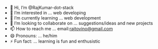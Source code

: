 - 👋 Hi, I’m @RajKumar-dot-stack
- 👀 I’m interested in ... web developing  
- 🌱 I’m currently learning ... web development
- 💞️ I’m looking to collaborate on ... suggestions/ideas and new projects
- 📫 How to reach me ... email:rajtovino@gmail.com
- 😄 Pronouns: ... he/him
- ⚡ Fun fact: ... learning is fun and enthusistic

<!---
RajKumar-dot-stack/RajKumar-dot-stack is a ✨ special ✨ repository because its `README.md` (this file) appears on your GitHub profile.
You can click the Preview link to take a look at your changes.
--->
